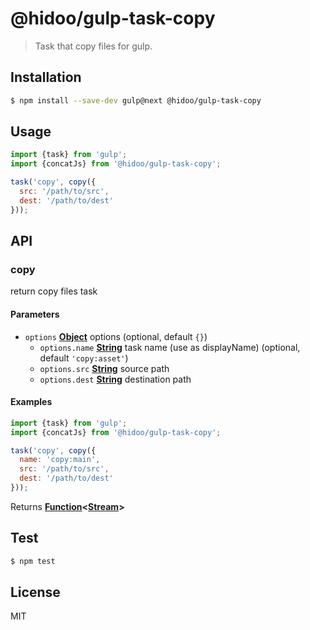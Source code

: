 # @hidoo/gulp-task-copy

> Task that copy files for gulp.

## Installation

```sh
$ npm install --save-dev gulp@next @hidoo/gulp-task-copy
```

## Usage

```js
import {task} from 'gulp';
import {concatJs} from '@hidoo/gulp-task-copy';

task('copy', copy({
  src: '/path/to/src',
  dest: '/path/to/dest'
}));
```

## API

<!-- Generated by documentation.js. Update this documentation by updating the source code. -->

### copy

return copy files task

#### Parameters

-   `options` **[Object](https://developer.mozilla.org/docs/Web/JavaScript/Reference/Global_Objects/Object)** options (optional, default `{}`)
    -   `options.name` **[String](https://developer.mozilla.org/docs/Web/JavaScript/Reference/Global_Objects/String)** task name (use as displayName) (optional, default `'copy:asset'`)
    -   `options.src` **[String](https://developer.mozilla.org/docs/Web/JavaScript/Reference/Global_Objects/String)** source path
    -   `options.dest` **[String](https://developer.mozilla.org/docs/Web/JavaScript/Reference/Global_Objects/String)** destination path

#### Examples

```javascript
import {task} from 'gulp';
import {concatJs} from '@hidoo/gulp-task-copy';

task('copy', copy({
  name: 'copy:main',
  src: '/path/to/src',
  dest: '/path/to/dest'
}));
```

Returns **[Function](https://developer.mozilla.org/docs/Web/JavaScript/Reference/Statements/function)&lt;[Stream](https://nodejs.org/api/stream.html)>** 

## Test

```sh
$ npm test
```

## License

MIT
